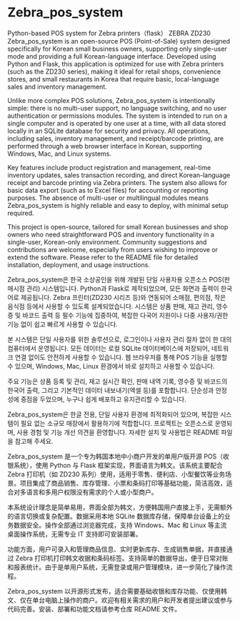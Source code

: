 # Zebra_pos_system
Python-based POS system for Zebra printers（flask）
ZEBRA ZD230
Zebra_pos_system is an open-source POS (Point-of-Sale) system designed specifically for Korean small business owners, supporting only single-user mode and providing a full Korean-language interface. Developed using Python and Flask, this application is optimized for use with Zebra printers (such as the ZD230 series), making it ideal for retail shops, convenience stores, and small restaurants in Korea that require basic, local-language sales and inventory management.

Unlike more complex POS solutions, Zebra_pos_system is intentionally simple: there is no multi-user support, no language switching, and no user authentication or permissions modules. The system is intended to run on a single computer and is operated by one user at a time, with all data stored locally in an SQLite database for security and privacy. All operations, including sales, inventory management, and receipt/barcode printing, are performed through a web browser interface in Korean, supporting Windows, Mac, and Linux systems.

Key features include product registration and management, real-time inventory updates, sales transaction recording, and direct Korean-language receipt and barcode printing via Zebra printers. The system also allows for basic data export (such as to Excel files) for accounting or reporting purposes. The absence of multi-user or multilingual modules means Zebra_pos_system is highly reliable and easy to deploy, with minimal setup required.

This project is open-source, tailored for small Korean businesses and shop owners who need straightforward POS and inventory functionality in a single-user, Korean-only environment. Community suggestions and contributions are welcome, especially from users wishing to improve or extend the software. Please refer to the README file for detailed installation, deployment, and usage instructions.


Zebra_pos_system은 한국 소상공인을 위해 개발된 단일 사용자용 오픈소스 POS(판매시점 관리) 시스템입니다. Python과 Flask로 제작되었으며, 모든 화면과 출력이 한국어로 제공됩니다. Zebra 프린터(ZD230 시리즈 등)와 연동되어 소매점, 편의점, 작은 음식점 등에서 사용할 수 있도록 설계되었습니다. 시스템은 상품 판매, 재고 관리, 영수증 및 바코드 출력 등 필수 기능에 집중하여, 복잡한 다국어 지원이나 다중 사용자/권한 기능 없이 쉽고 빠르게 사용할 수 있습니다.

본 시스템은 단일 사용자를 위한 솔루션으로, 로그인이나 사용자 관리 절차 없이 한 대의 컴퓨터에서 운영됩니다. 모든 데이터는 로컬 SQLite 데이터베이스에 저장되어, 네트워크 연결 없이도 안전하게 사용할 수 있습니다. 웹 브라우저를 통해 POS 기능을 실행할 수 있으며, Windows, Mac, Linux 환경에서 바로 설치하고 사용할 수 있습니다.

주요 기능은 상품 등록 및 관리, 재고 실시간 확인, 판매 내역 기록, 영수증 및 바코드의 한국어 출력, 그리고 기본적인 데이터 내보내기(엑셀 등)를 포함합니다. 단순성과 안정성에 중점을 두었으며, 누구나 쉽게 배포하고 유지관리할 수 있습니다.

Zebra_pos_system은 한글 전용, 단일 사용자 환경에 최적화되어 있으며, 복잡한 시스템이 필요 없는 소규모 매장에서 활용하기에 적합합니다. 프로젝트는 오픈소스로 운영되며, 사용 경험 및 기능 개선 의견을 환영합니다. 자세한 설치 및 사용법은 README 파일을 참고해 주세요.


Zebra_pos_system 是一个专为韩国本地中小商户开发的单用户版开源 POS（收银系统），使用 Python 与 Flask 框架实现，界面语言为韩文。该系统主要配合 Zebra 打印机（如 ZD230 系列）使用，适用于零售、便利店、小型餐饮等业务场景。项目集成了商品销售、库存管理、小票和条码打印等基础功能，简洁高效，适合对多语言和多用户权限没有需求的个人或小型商户。

本系统设计理念是简单易用，界面全部为韩文，方便韩国用户直接上手，无需额外的语言切换或复杂配置。数据采用本地 SQLite 数据库存储，保障单台设备上的业务数据安全。操作全部通过浏览器完成，支持 Windows、Mac 和 Linux 等主流桌面操作系统，无需专业 IT 支持即可安装部署。

功能方面，用户可录入和管理商品信息、实时更新库存、生成销售单据，并直接通过 Zebra 打印机打印韩文收据和条码标签。支持简单的数据导出，便于日常对账和报表统计。由于是单用户系统，无需登录或用户管理模块，进一步简化了操作流程。

Zebra_pos_system 以开源形式发布，适合需要基础收银和库存功能、仅使用韩文、仅在单台电脑上操作的商户。欢迎有相关需求的用户和开发者提出建议或参与代码完善。安装、部署和功能文档请参考仓库 README 文件。


